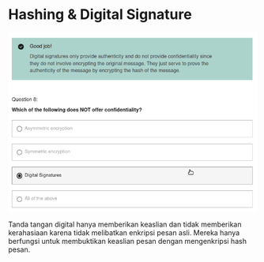 # Hashing & Digital Signature

![Hashing & Digital Signature](Screenshot_2021-11-02_03-08-41.png)

Tanda tangan digital hanya memberikan keaslian dan tidak memberikan kerahasiaan karena tidak melibatkan enkripsi pesan asli. Mereka hanya berfungsi untuk membuktikan keaslian pesan dengan mengenkripsi hash pesan.
